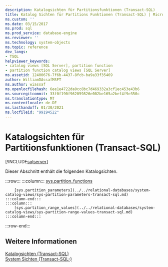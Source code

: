 ```yaml
---
description: Katalogsichten für Partitionsfunktionen (Transact-SQL)
title: Katalog Sichten für Partitions Funktionen (Transact-SQL) | Microsoft-Dokumentation
ms.custom: ''
ms.date: 03/15/2017
ms.prod: sql
ms.prod_service: database-engine
ms.reviewer: ''
ms.technology: system-objects
ms.topic: reference
dev_langs:
- TSQL
helpviewer_keywords:
- catalog views [SQL Server], partition function
- partition function catalog views [SQL Server]
ms.assetid: 12400676-7f6b-4437-8fcb-ba9a33f35469
author: WilliamDAssafMSFT
ms.author: wiassaf
ms.openlocfilehash: 6ee1e4722da0cc8bc7d469332a3cf1ec453e43b6
ms.sourcegitcommit: 33f0f190f962059826e002be165a2bef4f9e350c
ms.translationtype: MT
ms.contentlocale: de-DE
ms.lasthandoff: 01/30/2021
ms.locfileid: "99194522"
---
```

# <a name="partition-function-catalog-views-transact-sql"></a>Katalogsichten für Partitionsfunktionen (Transact-SQL)
[!INCLUDE[sqlserver](../../includes/applies-to-version/sqlserver.md)]

  Dieser Abschnitt enthält die folgenden Katalogsichten.  

:::row:::
    :::column:::
        [sys.partition_functions](../../relational-databases/system-catalog-views/sys-partition-functions-transact-sql.md)
        
        [sys.partition_parameters](../../relational-databases/system-catalog-views/sys-partition-parameters-transact-sql.md)
    :::column-end:::
    :::column:::
        [sys.partition_range_values](../../relational-databases/system-catalog-views/sys-partition-range-values-transact-sql.md)
    :::column-end:::
:::row-end:::
  
## <a name="see-also"></a>Weitere Informationen  
 [Katalogsichten &#40;Transact-SQL&#41;](../../relational-databases/system-catalog-views/catalog-views-transact-sql.md)   
 [System Sichten &#40;Transact-SQL-&#41;](../../t-sql/language-reference.md)  
  
